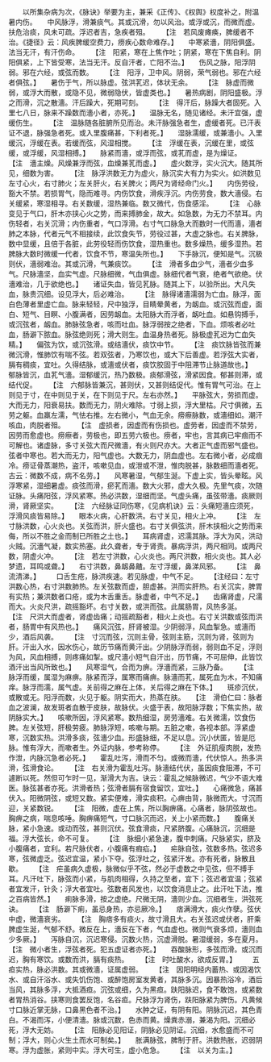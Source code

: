 <!-- { "loadSidebar": true } -->
　　以所集杂病为次，《脉诀》举要为主，兼采《正传》、《权舆》权度补之，附温暑内伤。　　中风脉浮，滑兼痰气。其或沉滑，勿以风治。或浮或沉，而微而虚。扶危治痰，风未可疏。浮迟者吉，急疾者殂。　　 【注　若风废瘫痪，脾缓者不治。《捷径》云：风疾脾缓空费力，痨疾心数命难存。】　　中寒紧濇，阴阳俱盛。法当无汗，有汗伤命。　　 【注　阳紧，寒在上焦作吐；阴紧，寒在下焦自利。阴阳俱紧，上下皆受寒，法当无汗。反自汗者，亡阳不治。】　　伤风之脉，阳浮阴弱。邪在六经，或弦而数。　　 【注　阳浮，卫中风。阴弱，荣气弱也。邪在六经者俱弦。】　　暑伤于气，所以脉虚。弦洪芤迟，体状无余。　　 【注　脉虚而微弱，或浮大而散，或隐不见，微弱隐伏，皆虚类也。】　　暑热病剧，阴阳盛极。浮之而滑，沉之散濇。汗后躁大，死期可刻。　　 【注　得汗后，脉躁大者固死。入里七八日，脉来不躁数而濇小者，亦死。】　　温脉无名，随见诸经。未汗宜强，虚缓伤生。　　 【注　温脉随各脏腑所见而治。未汗脉强急者生，虚缓者死。已汗表证不退，脉强急者死。或入里腹痛甚，下利者死。】　　湿脉濡缓，或兼濇小。入里缓沉，浮缓在表。若缓而弦，风湿相搅。　　 【注　浮缓在表，沉缓在里，或弦缓，或浮缓，风湿相搏。】　　脉紧而濇，或浮而弦，或芤而虚，是为燥证。　　 【注　濇主燥。风燥兼浮而弦，血燥兼芤而虚。】　　虚火数浮，实火沉大。随其所见，细数为害。　　 【注　脉浮洪数无力为虚火，脉沉实大有力为实火。如洪数见左寸心火，右寸肺火；左关肝火，右关脾火；两尺为肾经命门火。】　　内伤劳役，豁大不禁。若损胃气，隐而难寻。内伤饮食，滑疾浮沉。内伤劳食，数大濇侵。右关缓紧，寒湿相寻。右关数缓，湿热兼临。数又微代，伤食感淫。　　 【注　心脉变见于气口，肝木亦挟心火之势，而来搏肺金，故大。如急数，为无力不禁耳。内伤轻者，右关沉滑；内伤重者，气口浮滑。右寸气口脉急大而数时一代而濇，濇者肺之本脉，代者元气不相接续，此饮食失节，劳役过甚，大虚之脉也。右关脾脉，数中显缓，且倍于各脏，此劳役轻而伤饮食，湿热重也。数多燥热，缓多湿热。若脾脉大数时微缓一代者，饮食不节，寒温失所也。】　　下手脉沉，便知是气。沉极则伏，濇弱难治。其或沉滑，气兼痰饮。　　 【注　滑者多血少气，濇者少血多气。尺脉濇坚，血实气虚。尺脉细微，气血俱虚。脉细代者气衰，绝者气欲绝。伏濇难治，几于欲绝也。】　　诸证失血，皆见芤脉。随其上下，以验所出。大凡失血，脉贵沉细。设见浮大，后必难治。　　 【注　脉得诸濇濡弱为亡血。脉浮，面白色薄者里虚亡血。脉来轻轻，尺中独浮，目睛晕黄者，为衂血。或沉弦而虚，面白、短气、目瞑、小腹满者，因劳衂血。太阳脉大而浮者，衂吐血。如悬钩搏手，或沉弦者，衂血。肺脉弦急者，咳而吐血。脉浮弱按之绝者，下血。烦咳者必吐血，肠澼下脓血。脉弦绝则死；滑大则生。血温身热者死。脉极虚芤迟为亡血失精。】　　偏弦为饮，或沉弦滑。或结濇伏，痰饮中节。　　 【注　痰饮脉皆弦而兼微沉滑，惟肺饮有喘不弦。若双弦者，乃寒饮也，或大下后善虚。若浮弦大实者，膈有稠痰，宜吐。久得结脉，或濇或伏者，痰饮胶固于中阻滞节止脉道故也。】　　郁脉皆沉，血芤气濇。湿郁缓沉，热乃数极。痰郁滑弦，滑紧因食。郁甚则滞，或结代促。　　 【注　六郁脉皆兼沉，甚则伏，又甚则结促代。惟有胃气可治。在上则见于寸，在中则见于关，在下则见于尺。左右亦然。】　　平脉弦大，劳损而虚。大而无力，阳衰易扶。数而无力，阴火难除。寸弱上损，浮大里枯。尺寸俱微，五劳之躯。血羸左濡，气怯右推。左右微小，气血无余。痨瘵脉数，或濇细如。潮汗咳血，肉脱者殂。　　 【注　虚损者，因虚而有伤损也。虚劳者，因虚而不禁劳，因劳而愈虚也。痨瘵者，劳极也，即五劳六极也。痨者，牢也，言其病已牢痼而不可解也。诸虚脉，多寸关弦大而尺微濇，有火则尺亦大。大者正气虚而邪气盛也。弦者中寒也。若大而无力，阳气虚也。大数无力，阴血虚也。左右微小者，必成痼冷。痨证骨蒸潮热，盗汗，咳嗽见血，或泄或不泄，惟肉脱甚，脉数细而濇者死。古云：微数不成，病不名劳。】　　风寒暑湿，气郁生涎。下虚上实，皆头晕眩。风浮寒紧，湿细暑虚。痰弦而滑，瘀芤而濇。数大火邪，虚大久极。先里气痰，次随证脉。头痛阳弦，浮风紧寒。热必洪数，湿细而坚。气虚头痛，虽弦带濇。痰厥则滑，肾厥坚实。　　 【注　六经脉证同伤寒，《见病机诀》云：头痛短濇应须死，浮滑风痰皆易除。】　　眼本火病，心肝数洪。右寸关见，相火上冲。　　 【注　左寸脉洪数，心火炎也。关弦而洪，肝火盛也。右寸关俱弦洪，肝木挟相火之势而来侮，所以不胜之金而制已所胜之土也。】　　耳病肾虚，迟濡其脉。浮大为风，洪动火贼。沉濇气凝，数实热塞。此久聋者，专于肾责。暴病浮洪，两尺相同。或两尺数，阴虚火冲。　　 【注　若左寸洪数，心火炎也。两尺洪数，相火炎也。其人必梦遗，耳鸣或聋。】　　右寸洪数，鼻衂鼻齄。左寸浮缓，鼻涕风邪。　　 【注　鼻流清涕。】
　　口舌生疮，脉洪疾速。若见脉虚，中气不足。　　 【注经曰：左寸洪数心热，右寸洪数肺热。左关弦数而虚，胆虚甚。洪而实肝热。右关沉实，脾胃有实热；兼洪数者口疮，或为木舌重舌。脉虚者，中气不足。】　　齿痛肾虚，尺濡而大。火炎尺洪，疏摇豁坏。右寸关数，或洪而弦。此属肠胃，风热多涎。　　 【注　尺洪大而虚者，肾虚齿痛；动摇疏豁者，相火上炎也。右寸关洪数或弦而洪者，肠胃中有风热也。】　　痛风沉弦，肝肾被湿。少阴弱浮，风血掣急。或濇而少，酒后风袭。　　 【注　寸沉而弦，沉则主骨，弦则主筋，沉则为肾，弦则为肝。汗出入水，因水伤心，故历节痛而黄汗出。少阴脉浮而弱，弱则血不足，浮则为风，风血相搏，则疼痛如掣。或尺濇小短气自汗出，历节痛，不可屈伸，此皆饮酒汗出当风所致也。】　　风寒湿气，合而为痹。浮濇而紧，三脉乃备。　　 【注　脉浮而缓，属湿为麻痹。脉紧而浮，属寒而痛痹。脉濇而芤，属死血为木，不知痛痒。脉浮而濡，属气虚。关前得之麻在上体，关后得之麻在下体。】　　斑疹沉伏，或散或无。阳浮而数，火见于躯。阴实而大，热蒸在肤。　　【注　滑伯仁曰：脉者血之波澜，故发斑者血散于皮肤，故脉伏。火盛于表，故阳脉浮数；下焦实热，故阴脉实大。】　　咳嗽所因，浮风紧寒。数热细湿，房劳濇难。右关微濡，饮食伤脾。左关弦短，肝极劳疲。肺脉浮短，咳嗽与期。五脏之嗽，各视本部。浮紧虚寒，沉数实热。洪滑多痰，弦濇少血。形盛脉细，不足以息。沉小伏匿，皆是厄脉。惟有浮大，而嗽者生。外证内脉，参考称停。　　 【注　外证肌瘦肉脱，发热作泄，内脉沉急者必死。】　　霍乱吐泻，滑而不匀。或微而濇，代伏惊人。热多洪滑，弦滑食论。　　 【注　右关滑为霍乱吐泻。脉濇结代伏，虽因痰食阻滞，不可遽断以死。然但可乍时一见，渐滑大为吉。诀云：霍乱之候脉微迟，气少不语大难医。脉弦甚者亦死。洪滑者热；弦滑者膈有宿食留饮，宜吐。】　　心痛微急，痛甚伏入。阳微阴弦，或短又数。紧实便难，滑实痰积。心痹由背，脉微而大。寸沉而迎，关紧数锐。　　 【注　阳微，虚在上焦，所以胸痹痛。心痛者，脉阴弦故也。胸痹之病，喘息咳唾。胸痹痛短气，寸口脉沉而迟，关上小紧而数。】　　腹痛关脉，紧小急速。或动而弦，甚则沉伏。弦食滑痰，尺紧脐腹。心痛脉沉，沉细是福。浮大弦长，命不可复。　　 【注　脉细小紧急速，腹中刺痛。尺脉紧实，脐及小腹痛者，宜利。若尺脉伏者，小腹痛有瘕疝。】　　疟脉自弦，弦数多热。弦迟多寒，弦微虚乏。弦迟宜温，紧小下夺。弦浮吐之，弦紧汗发。亦有死者，脉散且歇。　　 【注　疟虽病久虚极，脉微似乎不弦，然必于虚数之中见弦，但不搏手耳。凡汗吐下，脉弦而小紧，与肌肉相得，久持之至者，宜下；弦迟者宜温；弦紧者宜发汗，针灸；浮大者宜吐。弦数者风发也，以饮食消息止之。此汗吐下法，推之百病皆然。】　　痢脉多滑，按之虚绝。尺微无阴，濇则少血。沉细者生，洪弦死诀。　　 【注　肠澼下痢，虽忌身热，亦忌厥冷。】　　痞满滑大，痰火作孽。弦伏中虚，微濇衰劣。　　 【注　胸痞多有痰火，故寸滑且大。右关弦迟或伏者，肝乘脾虚生涎，气郁不舒。微反在上，濇反在下者，气血虚也。微则气衰多烦，濇则血少多厥。】　　泻脉自沉，沉迟寒侵。沉数火热，沉虚滑脱。暑湿缓弱，多在夏月。　　 【注　微小者生，浮弦者死。犯五虚证者亦死。】　　吞酸脉形，多弦而滑。或沉而迟，胸有寒饮。或数而洪，膈有痰热。　　 【注　时吐酸水，欲成反胃。】
　　五疸实热，脉必洪数。其或微濇，证属虚弱。　　 【注　因阳明经内蓄热、或因渴饮水、或自汗浴水、或失饥伤饱、或醉饱房室发黄者，其脉多沉。因暴热浴冷，酒后当风，其脉多浮，大抵酒疸。沉弦或细，久为黑疸。趺阳脉迟，食不敢饱，或紧数者胃热消谷。挟寒则食罢反饱，名谷疸。尺脉浮为肾伤，趺阳脉紧为脾伤。凡黄候寸口脉近掌无脉，口鼻黑色者不治。】　　水肿之证，有阴有阳。阴脉沉迟，其色青白。不渴而泻，小便清濇。脉或沉数，色赤而黄。燥粪赤溺，兼渴为阳。沉细必死，浮大无妨。　　 【注　阳脉必见阳证，阴脉必见阴证。沉细，水愈盛而不可制；浮大，则心火生土而水可制矣。】　　胀满脉弦，脾制于肝。洪数热胀，迟弱阴寒。浮为虚胀，紧则中实。浮大可生，虚小危急。　　 【注　以关为主。】
